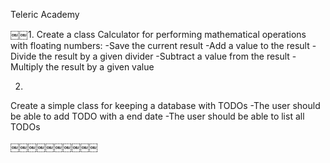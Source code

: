 Teleric Academy 

￼￼1.
Create a class Calculator for performing
mathematical operations with floating
numbers:
-Save the current result
-Add a value to the result
-Divide the result by a given divider
-Subtract a value from the result
-Multiply the result by a given value

2.
Create a simple class for keeping a database with TODOs
-The user should be able to add TODO with a end date
-The user should be able to list all TODOs

￼￼￼￼￼￼￼￼￼￼
